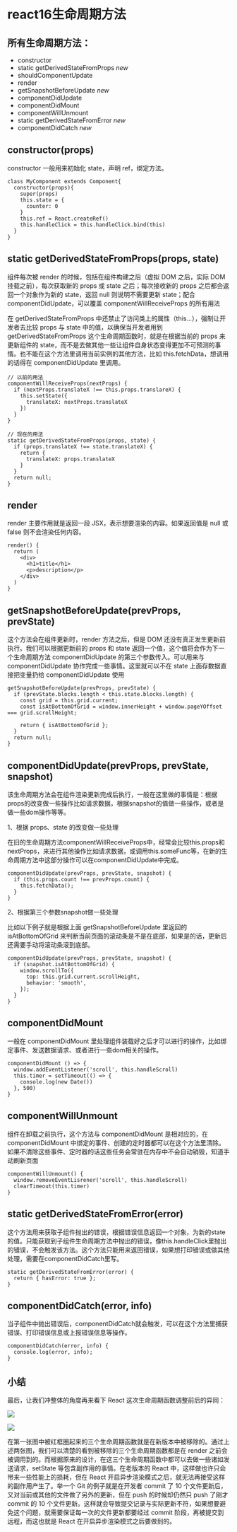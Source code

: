 # react16生命周期方法

## 所有生命周期方法：

- constructor
- static getDerivedStateFromProps *new*
- shouldComponentUpdate
- render
- getSnapshotBeforeUpdate *new*
- componentDidUpdate
- componentDidMount
- componentWillUnmount
- static getDerivedStateFromError *new*
- componentDidCatch *new*

## constructor(props)

constructor 一般用来初始化 state，声明 ref，绑定方法。

```
class MyComponent extends Component{
  constructor(props){
    super(props)
    this.state = {
      counter: 0
    }
    this.ref = React.createRef()
    this.handleClick = this.handleClick.bind(this)
  }
}
```

## static getDerivedStateFromProps(props, state)

组件每次被 render 的时候，包括在组件构建之后（虚拟 DOM 之后，实际 DOM 挂载之前），每次获取新的 props 或 state 之后；每次接收新的 props 之后都会返回一个对象作为新的 state，返回 null 则说明不需要更新 state；配合 componentDidUpdate，可以覆盖 componentWillReceiveProps 的所有用法

在 getDerivedStateFromProps 中还禁止了访问类上的属性（this...），强制让开发者去比较 props 与 state 中的值，以确保当开发者用到 getDerivedStateFromProps 这个生命周期函数时，就是在根据当前的 props 来更新组件的 state，而不是去做其他一些让组件自身状态变得更加不可预测的事情。也不能在这个方法里调用当前实例的其他方法，比如 this.fetchData，想调用的话得在 componentDidUpdate 里调用。

```
// 以前的用法
componentWillReceiveProps(nextProps) {
  if (nextProps.translateX !== this.props.translareX) {
    this.setState({
      translateX: nextProps.translateX  
    })
  }
}

// 现在的用法
static getDerivedStateFromProps(props, state) {
  if (props.translateX !== state.translateX) {
    return {
      translateX: props.translateX
    }
  }
  return null;
}
```

## render

render 主要作用就是返回一段 JSX，表示想要渲染的内容。如果返回值是 null 或 false 则不会渲染任何内容。

```
render() {
  return (
    <div>
      <h1>title</h1>
      <p>description</p>
    </div>    
  )
}
```

## getSnapshotBeforeUpdate(prevProps, prevState)

这个方法会在组件更新时，render 方法之后，但是 DOM 还没有真正发生更新前执行。我们可以根据更新前的 props 和 state 返回一个值，这个值将会作为下一个生命周期方法 componentDidUpdate 的第三个参数传入。可以用来与 componentDidUpdate 协作完成一些事情。这里就可以不在 state 上面存数据直接把变量扔给 componentDidUpdate 使用

```
getSnapshotBeforeUpdate(prevProps, prevState) {
  if (prevState.blocks.length < this.state.blocks.length) {
    const grid = this.grid.current;
    const isAtBottomOfGrid = window.innerHeight + window.pageYOffset === grid.scrollHeight;

    return { isAtBottomOfGrid };
  }
  return null;
}
```

## componentDidUpdate(prevProps, prevState, snapshot)

该生命周期方法会在组件渲染更新完成后执行，一般在这里做的事情是：根据props的改变做一些操作比如请求数据，根据snapshot的值做一些操作，或者是做一些dom操作等等。

1、根据 props、state 的改变做一些处理

在旧的生命周期方法componentWillReceiveProps中，经常会比较this.props和nextProps，来进行其他操作比如请求数据，或调用this.someFunc等，在新的生命周期方法中这部分操作可以在componentDidUpdate中完成。

```
componentDidUpdate(prevProps, prevState, snapshot) {
  if (this.props.count !== prevProps.count) {
    this.fetchData();
  }
}
```

2、根据第三个参数snapshot做一些处理

比如以下例子就是根据上面 getSnapshotBeforeUpdate 里返回的 isAtBottomOfGrid 来判断当前页面的滚动条是不是在底部，如果是的话，更新后还需要手动将滚动条滚到底部。

```
componentDidUpdate(prevProps, prevState, snapshot) {
  if (snapshot.isAtBottomOfGrid) {
    window.scrollTo({
      top: this.grid.current.scrollHeight,
      behavior: 'smooth',
    });
  }
}
```

## componentDidMount

一般在 componentDidMount 里处理组件装载好之后才可以进行的操作，比如绑定事件、发送数据请求、或者进行一些dom相关的操作。

```
componentDidMount () => {
  window.addEventListener('scroll', this.handleScroll)
  this.timer = setTimeout(() => {
    console.log(new Date())
  }, 500)
}
```

## componentWillUnmount

组件在卸载之前执行，这个方法与 componentDidMount 是相对应的，在 componentDidMount 中绑定的事件、创建的定时器都可以在这个方法里清除。如果不清除这些事件、定时器的话这些任务会常驻在内存中不会自动销毁，知道手动刷新页面

```
componentWillUnmount() {
  window.removeEventLisrener('scroll', this.handleScroll)
  clearTimeout(this.timer)
}
```

## static getDerivedStateFromError(error)

这个方法用来获取子组件抛出的错误，根据错误信息返回一个对象，为新的state的值。只能获取到子组件生命周期方法中抛出的错误，像this.handleClick里抛出的错误，不会触发该方法。这个方法只能用来返回错误，如果想打印错误或做其他处理，需要在componentDidCatch里写。

```
static getDerivedStateFromError(error) {
  return { hasError: true };
}
```

## componentDidCatch(error, info)

当子组件中抛出错误后，componentDidCatch就会触发，可以在这个方法里捕获错误、打印错误信息或上报错误信息等操作。

```
componentDidCatch(error, info) {
  console.log(error, info);
}
```

## 小结

最后，让我们冲整体的角度再来看下 React 这次生命周期函数调整前后的异同：

![](../../.gitbook/assets/v2-b03791ce97cf26c567a1b6aa30cb0ac8_r.jpg)

![](../../.gitbook/assets/v2-09f698c70d89d72b146653ce67f79c0c_r.jpg)

在第一张图中被红框圈起来的三个生命周期函数就是在新版本中被移除的。通过上述两张图，我们可以清楚的看到被移除的三个生命周期函数都是在 render 之前会被调用到的。而根据原来的设计，在这三个生命周期函数中都可以去做一些诸如发送请求，setState 等包含副作用的事情。在老版本的 React 中，这样做也许只会带来一些性能上的损耗，但在 React 开启异步渲染模式之后，就无法再接受这样的副作用产生了。举一个 Git 的例子就是在开发者 commit 了 10 个文件更新后，又对当前或其他的文件做了另外的更新，但在 push 的时候却仍然只 push 了刚才 commit 的 10 个文件更新。这样就会导致提交记录与实际更新不符，如果想要避免这个问题，就需要保证每一次的文件更新都要经过 commit 阶段，再被提交到远程，而这也就是 React 在开启异步渲染模式之后要做到的。
